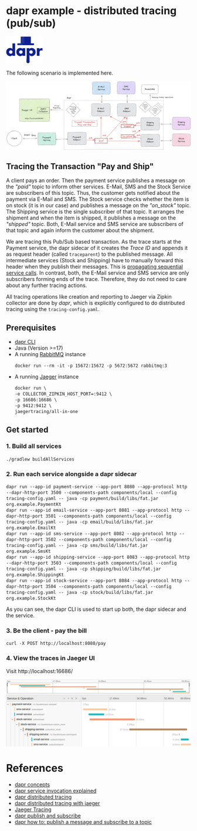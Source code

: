 # dapr example - distributed tracing (pub/sub)

<a href="https://www.dapr.io/"><img src="docs/dapr.svg" alt="dapr" width="100" /></a>

The following scenario is implemented here.

![scenario](docs/scenario.jpg)

## Tracing the Transaction "Pay and Ship"

A client pays an order. Then the payment service publishes a message on the
_"paid"_ topic to inform other services. E-Mail, SMS and the Stock Service
are subscribers of this topic. Thus, the customer gets notified about
the payment via E-Mail and SMS. The Stock service checks whether the item is on stock
(it is in our case) and publishes a message on the _"on_stock"_ topic.
The Shipping service is the single subscriber of that topic.
It arranges the shipment and when the item is shipped,
it publishes a message on the _"shipped"_ topic.
Both, E-Mail service and SMS service are subscribers of that topic
and again inform the customer about the shipment.

We are tracing this Pub/Sub based transaction.
As the trace starts at the Payment service, 
the dapr sidecar of it creates the _Trace ID_ and appends
it as request header (called `traceparent`) to the published message.
All intermediate services (Stock and Shipping) have to manually forward 
this header when they publish their messages.
This is [propagating sequential service calls](https://docs.dapr.io/developing-applications/building-blocks/observability/tracing-overview/#propagating-sequential-service-calls).
In contrast, both, the E-Mail service and SMS service are only subscribers forming ends of the trace. 
Therefore, they do not need to care about any further tracing actions.

All tracing operations like creation and reporting to Jaeger via Zipkin collector are done by _dapr_,
which is explicitly configured to do distributed tracing using the `tracing-config.yaml`.


## Prerequisites

- [dapr CLI](https://docs.dapr.io/getting-started/install-dapr-cli/)
- Java (Version >=17)
- A running [RabbitMQ](https://www.rabbitmq.com/) instance
  ```shell
  docker run --rm -it -p 15672:15672 -p 5672:5672 rabbitmq:3
  ```
- A running [Jaeger](https://www.jaegertracing.io/) instance
  ```shell
  docker run \
  -e COLLECTOR_ZIPKIN_HOST_PORT=:9412 \
  -p 16686:16686 \
  -p 9412:9412 \
  jaegertracing/all-in-one
  ```


## Get started


### 1. Build all services

```shell
./gradlew buildAllServices
```

### 2. Run each service alongside a dapr sidecar

```shell
dapr run --app-id payment-service --app-port 8080 --app-protocol http --dapr-http-port 3500 --components-path components/local --config tracing-config.yaml -- java -cp payment/build/libs/fat.jar org.example.PaymentKt
dapr run --app-id email-service --app-port 8081 --app-protocol http --dapr-http-port 3501 --components-path components/local --config tracing-config.yaml -- java -cp email/build/libs/fat.jar org.example.EmailKt
dapr run --app-id sms-service --app-port 8082 --app-protocol http --dapr-http-port 3502 --components-path components/local --config tracing-config.yaml -- java -cp sms/build/libs/fat.jar org.example.SmsKt
dapr run --app-id shipping-service --app-port 8083 --app-protocol http --dapr-http-port 3503 --components-path components/local --config tracing-config.yaml -- java -cp shipping/build/libs/fat.jar org.example.ShippingKt
dapr run --app-id stock-service --app-port 8084 --app-protocol http --dapr-http-port 3504 --components-path components/local --config tracing-config.yaml -- java -cp stock/build/libs/fat.jar org.example.StockKt
```

As you can see, the dapr CLI is used to start up both, the dapr sidecar and the service.


### 3. Be the client - pay the bill
```shell
curl -X POST http://localhost:8080/pay
```


### 4. View the traces in Jaeger UI
Visit http://localhost:16686/

![scenario](docs/jaeger_trace.jpg)


# References
- [dapr concepts](https://docs.dapr.io/concepts/)
- [dapr service invocation explained](https://docs.dapr.io/developing-applications/building-blocks/service-invocation/service-invocation-overview/)
- [dapr distributed tracing](https://docs.dapr.io/developing-applications/building-blocks/observability/tracing-overview/)
- [dapr distributed tracing with jaeger](https://docs.dapr.io/operations/monitoring/tracing/jaeger/)
- [Jaeger Tracing](https://www.jaegertracing.io/)
- [dapr publish and subscribe](https://docs.dapr.io/developing-applications/building-blocks/pubsub/)
- [dapr how to: publish a message and subscribe to a topic](https://docs.dapr.io/developing-applications/building-blocks/pubsub/howto-publish-subscribe/)
